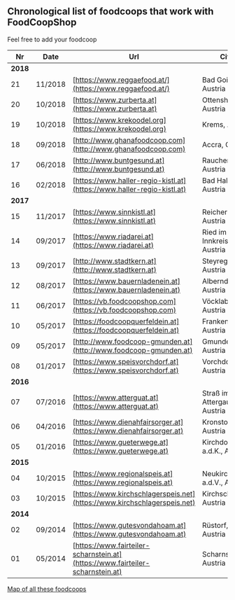 ## Chronological list of foodcoops that work with FoodCoopShop

Feel free to add your foodcoop

| Nr | Date    | Url | City |
| -- | ------- | --- | ---- |
| **2018** |
| 21 | 11/2018 | [https://www.reggaefood.at/](https://www.reggaefood.at/) | Bad Goisern, Austria|
| 20 | 10/2018 | [https://www.zurberta.at](https://www.zurberta.at) | Ottensheim, Austria|
| 19 | 10/2018 | [https://www.krekoodel.org](https://www.krekoodel.org) | Krems, Austria|
| 18 | 09/2018 | [http://www.ghanafoodcoop.com](http://www.ghanafoodcoop.com) | Accra, Ghana|
| 17 | 06/2018 | [http://www.buntgesund.at](http://www.buntgesund.at) | Rauchenwarth, Austria|
| 16 | 02/2018 | [https://www.haller-regio-kistl.at](https://www.haller-regio-kistl.at) | Bad Hall, Austria|
| **2017** |
| 15 | 11/2017 | [https://www.sinnkistl.at](https://www.sinnkistl.at) | Reichersberg, Austria|
| 14 | 09/2017 | [https://www.riadarei.at](https://www.riadarei.at) | Ried im Innkreis, Austria |
| 13 | 09/2017 | [http://www.stadtkern.at](http://www.stadtkern.at) | Steyregg, Austria |
| 12 | 08/2017 | [https://www.bauernladenein.at](https://www.bauernladenein.at) | Alberndorf, Austria |
| 11 | 06/2017 | [https://vb.foodcoopshop.com](https://vb.foodcoopshop.com) | Vöcklabruck, Austria |
| 10 | 05/2017 | [https://foodcoopquerfeldein.at](https://foodcoopquerfeldein.at) | Frankenmarkt, Austria |
| 09 | 05/2017 | [http://www.foodcoop-gmunden.at](http://www.foodcoop-gmunden.at) | Gmunden, Austria |
| 08 | 01/2017 | [https://www.speisvorchdorf.at](https://www.speisvorchdorf.at) | Vorchdorf, Austria |
| **2016** |
| 07 | 07/2016 | [https://www.atterguat.at](https://www.atterguat.at) | Straß im Attergau, Austria |
| 06 | 04/2016 | [https://www.dienahfairsorger.at](https://www.dienahfairsorger.at) | Kronstorf, Austria |
| 05 | 01/2016 | [https://www.gueterwege.at](https://www.gueterwege.at) | Kirchdorf a.d.K., Austria |
| **2015** |
| 04 | 10/2015 | [https://www.regionalspeis.at](https://www.regionalspeis.at) | Neukirchen a.d.V., Austria |
| 03 | 10/2015 | [https://www.kirchschlagerspeis.net](https://www.kirchschlagerspeis.net) | Kirchschlag, Austria |
| **2014** |
| 02 | 09/2014 | [https://www.gutesvondahoam.at](https://www.gutesvondahoam.at) | Rüstorf, Austria |
| 01 | 05/2014 | [https://www.fairteiler-scharnstein.at](https://www.fairteiler-scharnstein.at) | Scharnstein, Austria |

[Map of all these foodcoops](https://umap.openstreetmap.fr/de/map/verbreitung-foodcoopshop_211165)
